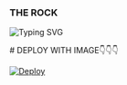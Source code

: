 ### THE ROCK
![Typing SVG](https://readme-typing-svg.herokuapp.com/?lines=welcome+To+THE-ROCK!;created+by+RJ+MALLU!;A+simple+autofilter+Bot!;Auto+filter+with+double+button!;start+message+with+pic!;and+all+futures!)
</p>
# DEPLOY WITH IMAGE👇👇👇


[![Deploy](https://telegra.ph/file/226523790cd014954039f.jpg)](https://heroku.com/deploy?template=https://github.com/RJMALLU/New-update-to-the-rock)
